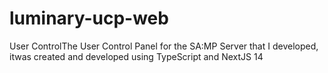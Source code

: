 # luminary-ucp-web
User ControlThe User Control Panel for the SA:MP Server that I developed, itwas created and developed using TypeScript and NextJS 14
